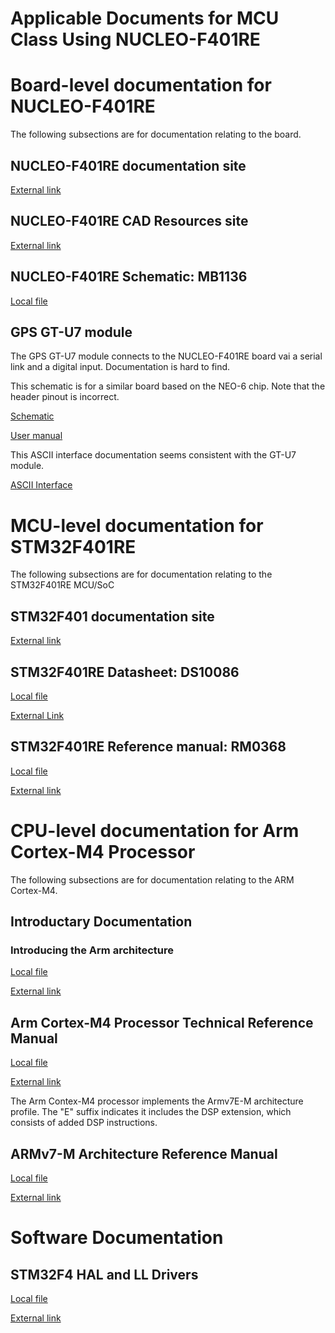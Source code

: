 Applicable Documents for MCU Class Using NUCLEO-F401RE
======================================================

# Board-level documentation for NUCLEO-F401RE

The following subsections are for documentation relating to the board.

## NUCLEO-F401RE documentation site

[External link](https://www.st.com/en/evaluation-tools/nucleo-f401re.html#documentation)

## NUCLEO-F401RE CAD Resources site

[External link](https://www.st.com/en/evaluation-tools/nucleo-f401re.html#cad-resources)

## NUCLEO-F401RE Schematic: MB1136

[Local file](MB1136.pdf)

## GPS GT-U7 module

The GPS GT-U7 module connects to the NUCLEO-F401RE board vai a serial link and a
digital input. Documentation is hard to find.

This schematic is for a similar board based on the NEO-6 chip. Note that the
header pinout is incorrect.

[Schematic](2-Ublox-NEO-6M-GPS-Module-Schematic.jpg)

[User manual](GT_U7_user_manual.pdf)

This ASCII interface documentation seems consistent with the GT-U7 module.

[ASCII Interface](OEM7_Commands_Logs_Manual.pdf)

# MCU-level documentation for STM32F401RE

The following subsections are for documentation relating to the STM32F401RE MCU/SoC

## STM32F401 documentation site

[External link](https://www.st.com/en/microcontrollers-microprocessors/stm32f401.html#documentation)

## STM32F401RE Datasheet: DS10086

[Local file](stm32f401re.pdf)

[External Link](https://www.st.com/resource/en/datasheet/stm32f401re.pdf)

## STM32F401RE Reference manual: RM0368

[Local file](dm00096844-stm32f401xb-c-and-stm32f401xd-e-advanced-arm-based-32-bit-mcus-stmicroelectronics.pdf)

[External link](https://www.st.com/resource/en/reference_manual/dm00096844-stm32f401xb-c-and-stm32f401xd-e-advanced-arm-based-32-bit-mcus-stmicroelectronics.pdf)

# CPU-level documentation for Arm Cortex-M4 Processor

The following subsections are for documentation relating to the ARM Cortex-M4.

## Introductary Documentation

### Introducing the Arm architecture

[Local file](Introducing_the_Arm_architecture.pdf)

[External link](https://developer.arm.com/documentation/102404/latest/)

## Arm Cortex-M4 Processor Technical Reference Manual

[Local file](arm_cortexm4_processor_trm_100166_0001_04_en.pdf)

[External link](https://developer.arm.com/documentation/100166/0001/)

The Arm Contex-M4 processor implements the Armv7E-M architecture profile.
The "E" suffix indicates it includes the DSP extension, which consists of
added DSP instructions.

## ARMv7-M Architecture Reference Manual

[Local file](DDI0403E_d_armv7m_arm.pdf)

[External link](https://developer.arm.com/documentation/ddi0403/latest/)

# Software Documentation

## STM32F4 HAL and LL Drivers

[Local file](dm00105879-description-of-stm32f4-hal-and-ll-drivers-stmicroelectronics.pdf)

[External link](https://www.st.com/resource/en/user_manual/dm00105879-description-of-stm32f4-hal-and-ll-drivers-stmicroelectronics.pdf)
